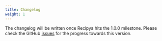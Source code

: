 ```yaml
---
title: Changelog
weight: 1
---
```


The changelog will be written once Recipya hits the 1.0.0 milestone. Please check the 
GitHub [issues](https://github.com/reaper47/recipya/issues?q=is%3Aopen+is%3Aissue+milestone%3Av1.0.0)
for the progress towards this version.